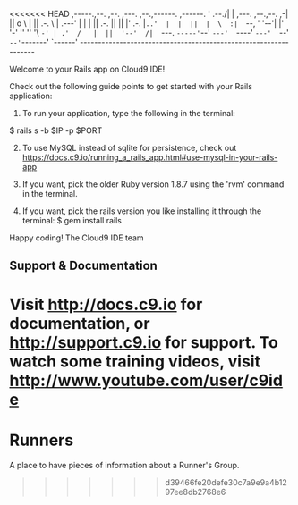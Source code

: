 <<<<<<< HEAD
    ,-----.,--.                  ,--. ,---.   ,--.,------.  ,------.
    '  .--./|  | ,---. ,--.,--. ,-|  || o   \  |  ||  .-.  \ |  .---'
    |  |    |  || .-. ||  ||  |' .-. |`..'  |  |  ||  |  \  :|  `--, 
    '  '--'\|  |' '-' ''  ''  '\ `-' | .'  /   |  ||  '--'  /|  `---.
     `-----'`--' `---'  `----'  `---'  `--'    `--'`-------' `------'
    ----------------------------------------------------------------- 


Welcome to your Rails app on Cloud9 IDE!

Check out the following guide points to get started with your Rails application:

1) To run your application, type the following in the terminal:

  $ rails s -b $IP -p $PORT

2) To use MySQL instead of sqlite for persistence, check out https://docs.c9.io/running_a_rails_app.html#use-mysql-in-your-rails-app

3) If you want, pick the older Ruby version 1.8.7 using the 'rvm' command in the terminal.

4) If you want, pick the rails version you like installing it through the terminal:
$ gem install rails

Happy coding!
The Cloud9 IDE team


## Support & Documentation

Visit http://docs.c9.io for documentation, or http://support.c9.io for support. 
To watch some training videos, visit http://www.youtube.com/user/c9ide
=======
Runners
=======

A place to have pieces of information about a Runner's Group.
>>>>>>> d39466fe20defe30c7a9e9a4b1297ee8db2768e6

